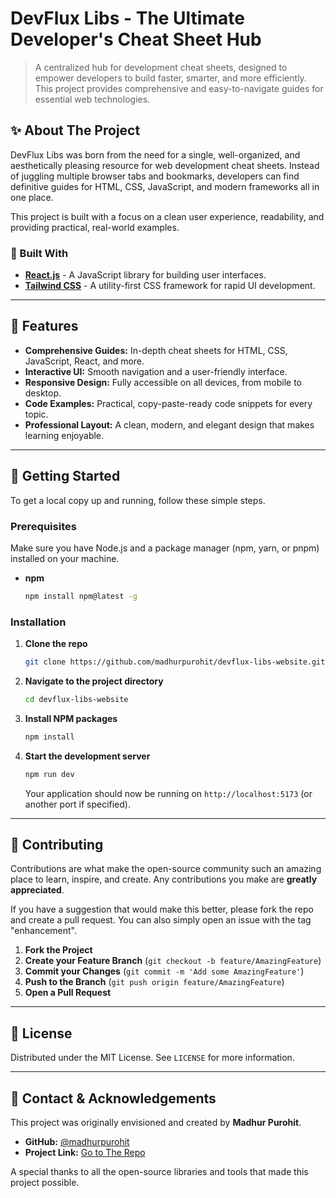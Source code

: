 # DevFlux Libs - The Ultimate Developer's Cheat Sheet Hub

> A centralized hub for development cheat sheets, designed to empower developers to build faster, smarter, and more efficiently. This project provides comprehensive and easy-to-navigate guides for essential web technologies.

## ✨ About The Project

DevFlux Libs was born from the need for a single, well-organized, and aesthetically pleasing resource for web development cheat sheets. Instead of juggling multiple browser tabs and bookmarks, developers can find definitive guides for HTML, CSS, JavaScript, and modern frameworks all in one place.

This project is built with a focus on a clean user experience, readability, and providing practical, real-world examples.

### 🚀 Built With

- **[React.js](https://reactjs.org/)** - A JavaScript library for building user interfaces.
- **[Tailwind CSS](https://tailwindcss.com/)** - A utility-first CSS framework for rapid UI development.

---

## 🌟 Features

- **Comprehensive Guides:** In-depth cheat sheets for HTML, CSS, JavaScript, React, and more.
- **Interactive UI:** Smooth navigation and a user-friendly interface.
- **Responsive Design:** Fully accessible on all devices, from mobile to desktop.
- **Code Examples:** Practical, copy-paste-ready code snippets for every topic.
- **Professional Layout:** A clean, modern, and elegant design that makes learning enjoyable.

---

## 🏁 Getting Started

To get a local copy up and running, follow these simple steps.

### Prerequisites

Make sure you have Node.js and a package manager (npm, yarn, or pnpm) installed on your machine.

- **npm**
  ```sh
  npm install npm@latest -g
  ```

### Installation

1.  **Clone the repo**
    ```sh
    git clone https://github.com/madhurpurohit/devflux-libs-website.git
    ```
2.  **Navigate to the project directory**
    ```sh
    cd devflux-libs-website
    ```
3.  **Install NPM packages**
    ```sh
    npm install
    ```
4.  **Start the development server**
    ```sh
    npm run dev
    ```
    Your application should now be running on `http://localhost:5173` (or another port if specified).

---

## 🤝 Contributing

Contributions are what make the open-source community such an amazing place to learn, inspire, and create. Any contributions you make are **greatly appreciated**.

If you have a suggestion that would make this better, please fork the repo and create a pull request. You can also simply open an issue with the tag "enhancement".

1.  **Fork the Project**
2.  **Create your Feature Branch** (`git checkout -b feature/AmazingFeature`)
3.  **Commit your Changes** (`git commit -m 'Add some AmazingFeature'`)
4.  **Push to the Branch** (`git push origin feature/AmazingFeature`)
5.  **Open a Pull Request**

---

## 📄 License

Distributed under the MIT License. See `LICENSE` for more information.

---

## 📧 Contact & Acknowledgements

This project was originally envisioned and created by **Madhur Purohit**.

- **GitHub:** [@madhurpurohit](https://github.com/madhurpurohit)
- **Project Link:** [Go to The Repo](https://github.com/madhurpurohit/devflux-libs-website)

A special thanks to all the open-source libraries and tools that made this project possible.
